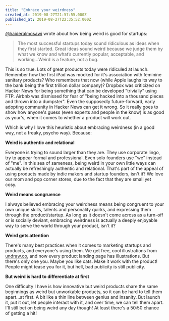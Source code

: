```yaml
---
title: "Embrace your weirdness"
created_at: 2019-08-27T21:57:55.000Z
published_at: 2019-08-27T22:35:52.000Z
---
```

[@haideralmosawi](https://200wordsaday.com/words/being-weird-259065d645e489756a) wrote about how being weird is good for startups: 

  

> The most successful startups today sound ridiculous as ideas when they first started. Great ideas sound weird because we judge them by what we know and what’s currently popular, acceptable, and working...Weird is a feature, not a bug.

  

This is so true. Lots of great products today were ridiculed at launch. Remember how the first iPad was mocked for it's association with feminine sanitary products? Who remembers that now (while Apple laughs its way to the bank being the first trillion dollar company)? Dropbox was criticized on Hacker News for being something that can be developed "trivially" using FTP. Airbnb was dismissed for fear of "being hacked into a thousand pieces and thrown into a dumpster". Even the supposedly future-forward, early adopting community in Hacker News can get it wrong. So it really goes to show how anyone's guess (even experts and people in the know) is as good as your's, when it comes to whether a product will work out.   

  

Which is why I love this heuristic about embracing weirdness (in a good way, not a freaky, psycho way). Because:

  

**Weird is authentic and relational**

Everyone is trying to sound larger than they are. They use corporate lingo, try to appear formal and professional. Even solo founders use "we" instead of "me". In this sea of sameness, being weird in your own little ways can actually be refreshingly authentic and relational. That's part of the appeal of using products made by indie makers and startup founders, isn't it? We love our mom and pop corner stores, due to the fact that they are small yet cosy. 

  

**Weird means congruence**

I always believed embracing your weirdness means being congruent to your own unique skills, talents and personality quirks, and expressing them through the product/startup. As long as it doesn't come across as a turn-off or is socially deviant, embracing weirdness is actually a deeply enjoyable way to serve the world through your product, isn't it? 

  

**Weird gets attention**

There's many best practices when it comes to marketing startups and products, and everyone's using them. We get free, cool illustrations from [undraw.co](https://undraw.co/illustrations), and now every product landing page has illustrations. But there's only one you. Maybe you like cats. Make it work with the product! People might tease you for it, but hell, bad publicity is still publicity.  

  

**But weird is hard to differentiate at first**

One difficulty I have is how innovative but weird products share the same beginnings as weird but unworkable products, so it can be hard to tell them apart...at first. A bit like a thin line between genius and insanity. But launch it, put it out, let people interact with it, and over time, we can tell them apart. I'll still bet on being weird any day though! At least there's a 50:50 chance of getting a hit!
